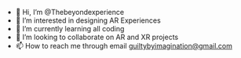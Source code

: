 - 👋 Hi, I’m @Thebeyondexperience
- 👀 I’m interested in designing AR Experiences
- 🌱 I’m currently learning all coding
- 💞️ I’m looking to collaborate on AR and XR projects
- 📫 How to reach me through email guiltybyimagination@gmail.com

<!---
Thebeyondexperience/Thebeyondexperience is a ✨ special ✨ repository because its `README.md` (this file) appears on your GitHub profile.
You can click the Preview link to take a look at your changes.
--->
